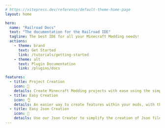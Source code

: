 ```yaml
---
# https://vitepress.dev/reference/default-theme-home-page
layout: home

hero:
  name: "Railroad Docs"
  text: "The documentation for the Railroad IDE"
  tagline: The best IDE for all your Minecraft Modding needs!
  actions:
    - theme: brand
      text: Get Started
      link: /tutorials/getting-started
    - theme: alt
      text: Plugin Documentation
      link: /plugins/docs

features:
  - title: Project Creation
    icon: 🔨
    details: Create Minecraft Modding projects with ease using the simple & effective project creation wizard.
  - title: Easy Creation
    icon: 👌
    details: An easier way to create features within your mods, with the IDE creating the boilerplate code for you.
  - title: Easy Json Creation
    icon: 📑
    details: Use our Json Creator to simplify the creation of Json files, for features such as Loot Tables, Crafting Recipes, and much more.
---
```


